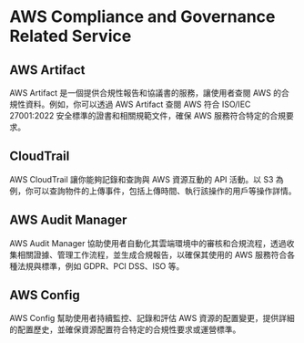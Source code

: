 # AWS Compliance and Governance Related Service

## AWS Artifact

AWS Artifact 是一個提供合規性報告和協議書的服務，讓使用者查閱 AWS 的合規性資料。例如，你可以透過 AWS Artifact 查閱 AWS 符合 ISO/IEC 27001:2022 安全標準的證書和相關規範文件，確保 AWS 服務符合特定的合規要求。

## CloudTrail

AWS CloudTrail 讓你能夠記錄和查詢與 AWS 資源互動的 API 活動。以 S3 為例，你可以查詢物件的上傳事件，包括上傳時間、執行該操作的用戶等操作詳情。

## AWS Audit Manager

AWS Audit Manager 協助使用者自動化其雲端環境中的審核和合規流程，透過收集相關證據、管理工作流程，並生成合規報告，以確保其使用的 AWS 服務符合各種法規與標準，例如 GDPR、PCI DSS、ISO 等。

## AWS Config

AWS Config 幫助使用者持續監控、記錄和評估 AWS 資源的配置變更，提供詳細的配置歷史，並確保資源配置符合特定的合規性要求或運營標準。

